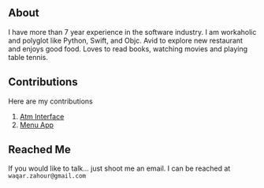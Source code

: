 ## About
I have more than 7 year experience in the software industry. I am workaholic and polyglot 
like Python, Swift, and Objc. Avid to explore new restaurant and enjoys good food. Loves to
read books, watching movies and playing table tennis.

## Contributions

Here are my contributions
1. [Atm Interface](https://github.com/WaqarZahour/Atm-Machine)
2. [Menu App](https://github.com/WaqarZahour/MenuApp)

	
## Reached Me	

If you would like to talk... just shoot me an email. I can be reached 
at `waqar.zahour@gmail.com`